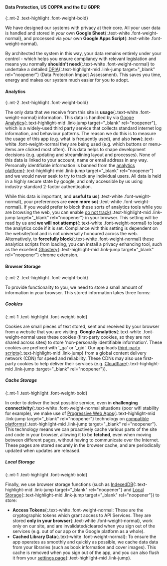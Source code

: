 #### Data Protection, US COPPA and the EU GDPR
{:.mt-2 .text-highlight .font-weight-bold}

We have designed our systems with privacy at their core. All your user data is handled and stored in _your_ own __Google Sheet__{:.text-white .font-weight-normal}, and processed via _your_ own __Google Apps Script__{:.text-white .font-weight-normal}.

By architected the system in this way, your data remains entirely under your control - which helps you ensure compliancy with relevant legislation and means you normally __shouldn't need__{:.text-white .font-weight-normal} to undertake a detailed [DPIA](https://ico.org.uk/for-organisations/guide-to-data-protection/guide-to-the-general-data-protection-regulation-gdpr/accountability-and-governance/data-protection-impact-assessments/){:.text-highlight-mid .link-jump target="_blank" rel="noopener"} (Data Protection Impact Assessment). This saves you time, energy and makes our system much easier for you to adopt.

#### Analytics
{:.mt-2 .text-highlight .font-weight-bold}

The only data that we receive from this site is __usage__{:.text-white .font-weight-normal} information. This data is handled by via [Googe Analytics](https://en.wikipedia.org/wiki/Google_Analytics){:.text-highlight-mid .link-jump target="_blank" rel="noopener"}, which is a widely-used third party service that collects standard internet log information, and behaviour patterns. The reason we do this is to measure the usage of this app (e.g. what is frequently used), and also __how__{:.text-white .font-weight-normal they are being used (e.g. which buttons or menu-items are clicked most often). This data helps to shape development decisions (e.g. updating and streamlining layout and processes). None of this data is linked to your account, name or email address in any way. Personally identifiable information is banned from the [analytics platform](https://support.google.com/analytics/answer/6004245){:.text-highlight-mid .link-jump target="_blank" rel="noopener"} and we would never seek to try to track any individual users. All data is held in a highly secure state by google, and only accessible by us using industry-standard 2-factor authentication.

While this data is important, and __useful to us__{:.text-white .font-weight-normal}, your preferences are __even more so__{:.text-white .font-weight-normal}. If you would prefer to block these sorts of analytics tools while you are browsing the web, you can enable [do not track](http://donottrack.us/){:.text-highlight-mid .link-jump target="_blank" rel="noopener"} in your browser. This setting will be read by us and __we will not attempt__{:.text-white .font-weight-normal} to load the analytics code if it is set. Compliance with this setting is dependent on the website/tool and is not universally honoured across the web. Alternatively, to __forcefully block__{:.text-white .font-weight-normal} these analytics scripts from loading, you can install a privacy enhancing tool, such as the excellent [Ghostery](https://www.ghostery.com/){:.text-highlight-mid .link-jump target="_blank" rel="noopener"} chrome extension.

#### Browser Storage
{:.mt-2 .text-highlight .font-weight-bold}

To provide functionality to you, we need to store a small amount of information in your browser. This stored information takes three forms:

##### Cookies
{:.mt-1 .text-highlight .font-weight-bold}

Cookies are small pieces of text stored, sent and received by your browser from a website that you are visiting. __Google Analytics__{:.text-white .font-weight-normal uses these cookies (first-party cookies, so they are not shared across sites) to store 'non-personally identifiable information'. These cookies are prefixed with '_ga' or '_gid'. Our app loads [third-party scripts](/credits/){:.text-highlight-mid .link-jump} from a global content delivery network (CDN) for speed and reliability. These CDNs may also use first-party cookies to help deliver their services (e.g. [Cloudflare](https://www.cloudflare.com/cookie-policy/){:.text-highlight-mid .link-jump :target="_blank" rel="noopener"}).

##### Cache Storage
{:.mt-1 .text-highlight .font-weight-bold}

In order to deliver the best possible service, even in __challenging connectivity__{:.text-white .font-weight-normal situations (poor wifi stability for example), we make use of [Progressive Web Apps](https://developers.google.com/web/progressive-web-apps/){:.text-highlight-mid .link-jump target="_blank" rel="noopener"} technology on [compatible platforms](http://caniuse.com/#feat=serviceworkers){:.text-highlight-mid .link-jump target="_blank" rel="noopener"}. This technology means we can proactively cache various parts of the site and code in your browser, allowing it to be __fetched__, even when moving between different pages, without having to communicate over the Internet. These pages are stored securely in the browser cache, and are periodically updated when updates are released.

##### Local Storage
{:.mt-1 .text-highlight .font-weight-bold}

Finally, we use browser storage functions (such as [IndexedDB](https://developer.mozilla.org/en-US/docs/Web/API/IndexedDB_API/Basic_Concepts_Behind_IndexedDB){:.text-highlight-mid .link-jump target="_blank" rel="noopener"} and [Local Storage](https://developer.mozilla.org/en-US/docs/Web/API/Storage){:.text-highlight-mid .link-jump target="_blank" rel="noopener"}) to store:
- __Access Tokens__{:.text-white .font-weight-normal: These are the cryptographic tokens which grant access to API Services. They are stored __only in your browser__{:.text-white .font-weight-normal}, work only on our site, and are invalidated/cleared when you sign out of the services (e.g. out of our app or the Google platform as a whole).
- __Cached Library Data__{:.text-white .font-weight-normal}: To ensure the app operates as smoothly and quickly as possible, we cache data data from your libraries (such as book information and cover images). This cache is removed when you sign out of the app, and you can also flush it from your [settings page](/app/settings){:.text-highlight-mid .link-jump}.